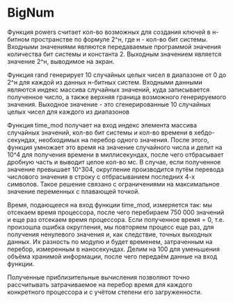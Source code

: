# BigNum
Функция powers считает кол-во возможных для создания ключей в н-битном пространстве по формуле 2^н, где н - кол-во бит системы. Входными значениями являются передаваемые программой значения количества бит системы и константа 2. Выходным значением является значение 2^н, выводимое на экран.

Функция rand генерирует 10 случайных целых чисел в диапазоне от 0 до 2^н для каждой из данных н-битных систем. Входными данными являются индекс массива случайных значений, куда записывается полученное число, а также верхняя граница возможного генерируемого значения. Выходное значение - это сгенерированные 10 случайных целых чисел для каждого из диапазонов

Функция time_mod получает на вход индекс элемента массива случайных значений, кол-во бит системы и кол-во времени в хебдо-секундах, необходимых на перебор одного значения. После этого, функция умножает это время на значение случайного числа и делит на 10^4 для получения времени в миллисекундах, после чего отбрасывает дробную часть и выводит целое кол-во мс. В случае, если полученное значение превышает 10^304, округление производится путём перевода числового значения в строку с отбрасыванием последних 4-х символов. Такое решение связано с ограничениями на максимальное значение переменных с плавающей точкой.

Время, подающееся на вход функции time_mod, измеряется так: мы отсекаем время процессора, после чего перебираем 750 000 значений и еще раз отсекаем время процессора. Если полученное время = 0, т.е. произошла ошибка округления, мы повторяем процесс еще раз, для получения ненулевого значения и, как следствие, точных выходных данных. Их разность по модулю и будет временем, затраченным на перебор, измеренным в наносекундах. Делим на 100 для уменьшения объёма хранимой информации, после чего передаём данные на вход функции.

Полученные приблизительные вычисления позволяют точно рассчитывать затрачиваемое на перебор время для каждого конкретного процессора и с учётом степени его загруженности.
